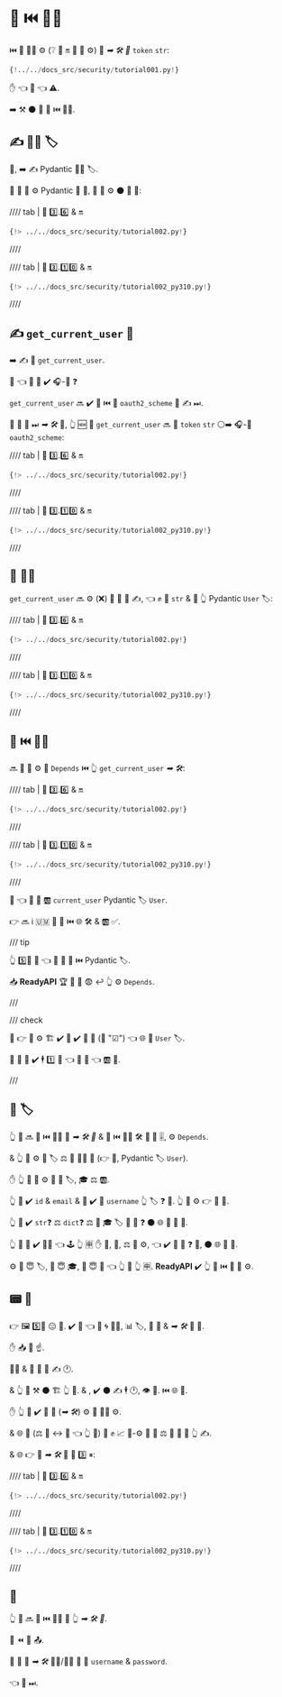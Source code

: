 # 🤚 ⏮️ 👩‍💻

⏮️ 📃 💂‍♂ ⚙️ (❔ 🧢 🔛 🔗 💉 ⚙️) 🤝 *➡ 🛠️ 🔢* `token` `str`:

```Python hl_lines="10"
{!../../docs_src/security/tutorial001.py!}
```

✋️ 👈 🚫 👈 ⚠.

➡️ ⚒ ⚫️ 🤝 👥 ⏮️ 👩‍💻.

## ✍ 👩‍💻 🏷

🥇, ➡️ ✍ Pydantic 👩‍💻 🏷.

🎏 🌌 👥 ⚙️ Pydantic 📣 💪, 👥 💪 ⚙️ ⚫️ 🙆 🙆:

//// tab | 🐍 3️⃣.6️⃣ &amp; 🔛

```Python hl_lines="5  12-16"
{!> ../../docs_src/security/tutorial002.py!}
```

////

//// tab | 🐍 3️⃣.1️⃣0️⃣ &amp; 🔛

```Python hl_lines="3  10-14"
{!> ../../docs_src/security/tutorial002_py310.py!}
```

////

## ✍ `get_current_user` 🔗

➡️ ✍ 🔗 `get_current_user`.

💭 👈 🔗 💪 ✔️ 🎧-🔗 ❓

`get_current_user` 🔜 ✔️ 🔗 ⏮️ 🎏 `oauth2_scheme` 👥 ✍ ⏭.

🎏 👥 🔨 ⏭ *➡ 🛠️* 🔗, 👆 🆕 🔗 `get_current_user` 🔜 📨 `token` `str` ⚪️➡️ 🎧-🔗 `oauth2_scheme`:

//// tab | 🐍 3️⃣.6️⃣ &amp; 🔛

```Python hl_lines="25"
{!> ../../docs_src/security/tutorial002.py!}
```

////

//// tab | 🐍 3️⃣.1️⃣0️⃣ &amp; 🔛

```Python hl_lines="23"
{!> ../../docs_src/security/tutorial002_py310.py!}
```

////

## 🤚 👩‍💻

`get_current_user` 🔜 ⚙️ (❌) 🚙 🔢 👥 ✍, 👈 ✊ 🤝 `str` &amp; 📨 👆 Pydantic `User` 🏷:

//// tab | 🐍 3️⃣.6️⃣ &amp; 🔛

```Python hl_lines="19-22  26-27"
{!> ../../docs_src/security/tutorial002.py!}
```

////

//// tab | 🐍 3️⃣.1️⃣0️⃣ &amp; 🔛

```Python hl_lines="17-20  24-25"
{!> ../../docs_src/security/tutorial002_py310.py!}
```

////

## 💉 ⏮️ 👩‍💻

🔜 👥 💪 ⚙️ 🎏 `Depends` ⏮️ 👆 `get_current_user` *➡ 🛠️*:

//// tab | 🐍 3️⃣.6️⃣ &amp; 🔛

```Python hl_lines="31"
{!> ../../docs_src/security/tutorial002.py!}
```

////

//// tab | 🐍 3️⃣.1️⃣0️⃣ &amp; 🔛

```Python hl_lines="29"
{!> ../../docs_src/security/tutorial002_py310.py!}
```

////

👀 👈 👥 📣 🆎 `current_user` Pydantic 🏷 `User`.

👉 🔜 ℹ 🇺🇲 🔘 🔢 ⏮️ 🌐 🛠️ &amp; 🆎 ✅.

/// tip

👆 5️⃣📆 💭 👈 📨 💪 📣 ⏮️ Pydantic 🏷.

📥 **ReadyAPI** 🏆 🚫 🤚 😨 ↩️ 👆 ⚙️ `Depends`.

///

/// check

🌌 👉 🔗 ⚙️ 🏗 ✔ 👥 ✔️ 🎏 🔗 (🎏 "☑") 👈 🌐 📨 `User` 🏷.

👥 🚫 🚫 ✔️ 🕴 1️⃣ 🔗 👈 💪 📨 👈 🆎 💽.

///

## 🎏 🏷

👆 💪 🔜 🤚 ⏮️ 👩‍💻 🔗 *➡ 🛠️ 🔢* &amp; 🙅 ⏮️ 💂‍♂ 🛠️ **🔗 💉** 🎚, ⚙️ `Depends`.

&amp; 👆 💪 ⚙️ 🙆 🏷 ⚖️ 💽 💂‍♂ 📄 (👉 💼, Pydantic 🏷 `User`).

✋️ 👆 🚫 🚫 ⚙️ 🎯 💽 🏷, 🎓 ⚖️ 🆎.

👆 💚 ✔️ `id` &amp; `email` &amp; 🚫 ✔️ 🙆 `username` 👆 🏷 ❓ 💭. 👆 💪 ⚙️ 👉 🎏 🧰.

👆 💚 ✔️ `str`❓ ⚖️ `dict`❓ ⚖️ 💽 🎓 🏷 👐 🔗 ❓ ⚫️ 🌐 👷 🎏 🌌.

👆 🤙 🚫 ✔️ 👩‍💻 👈 🕹 👆 🈸 ✋️ 🤖, 🤖, ⚖️ 🎏 ⚙️, 👈 ✔️ 🔐 🤝 ❓ 🔄, ⚫️ 🌐 👷 🎏.

⚙️ 🙆 😇 🏷, 🙆 😇 🎓, 🙆 😇 💽 👈 👆 💪 👆 🈸. **ReadyAPI** ✔️ 👆 📔 ⏮️ 🔗 💉 ⚙️.

## 📟 📐

👉 🖼 5️⃣📆 😑 🔁. ✔️ 🤯 👈 👥 🌀 💂‍♂, 📊 🏷, 🚙 🔢 &amp; *➡ 🛠️* 🎏 📁.

✋️ 📥 🔑 ☝.

💂‍♂ &amp; 🔗 💉 💩 ✍ 🕐.

&amp; 👆 💪 ⚒ ⚫️ 🏗 👆 💚. &amp; , ✔️ ⚫️ ✍ 🕴 🕐, 👁 🥉. ⏮️ 🌐 💪.

✋️ 👆 💪 ✔️ 💯 🔗 (*➡ 🛠️*) ⚙️ 🎏 💂‍♂ ⚙️.

&amp; 🌐 👫 (⚖️ 🙆 ↔ 👫 👈 👆 💚) 💪 ✊ 📈 🏤-⚙️ 👫 🔗 ⚖️ 🙆 🎏 🔗 👆 ✍.

&amp; 🌐 👉 💯 *➡ 🛠️* 💪 🤪 3️⃣ ⏸:

//// tab | 🐍 3️⃣.6️⃣ &amp; 🔛

```Python hl_lines="30-32"
{!> ../../docs_src/security/tutorial002.py!}
```

////

//// tab | 🐍 3️⃣.1️⃣0️⃣ &amp; 🔛

```Python hl_lines="28-30"
{!> ../../docs_src/security/tutorial002_py310.py!}
```

////

## 🌃

👆 💪 🔜 🤚 ⏮️ 👩‍💻 🔗 👆 *➡ 🛠️ 🔢*.

👥 ⏪ 😬 📤.

👥 💪 🚮 *➡ 🛠️* 👩‍💻/👩‍💻 🤙 📨 `username` &amp; `password`.

👈 👟 ⏭.
